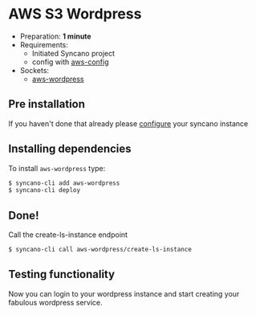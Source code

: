 # AWS S3 Wordpress

- Preparation: **1 minute**
- Requirements:
  - Initiated Syncano project
  - config with [aws-config](/solutions/aws-config)
- Sockets:
  - [aws-wordpress](https://syncano.io/#/sockets/aws-wordpress)

## Pre installation
If you haven't done that already please [configure](/solutions/aws-config) your syncano instance

## Installing dependencies

To install `aws-wordpress` type:
```sh
$ syncano-cli add aws-wordpress
$ syncano-cli deploy
```

## Done!

Call the create-ls-instance endpoint
```sh
$ syncano-cli call aws-wordpress/create-ls-instance
```

## Testing functionality

Now you can login to your wordpress instance and start creating your fabulous wordpress service.
